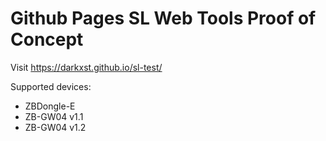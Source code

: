# Github Pages SL Web Tools Proof of Concept

Visit https://darkxst.github.io/sl-test/

Supported devices:
- ZBDongle-E
- ZB-GW04 v1.1
- ZB-GW04 v1.2
